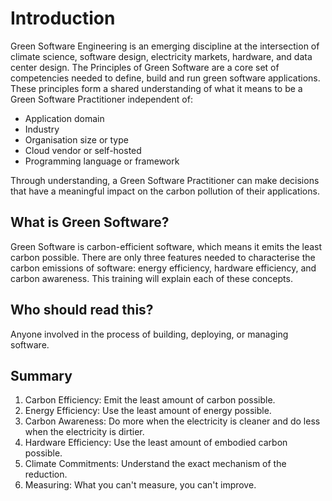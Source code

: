 # Introduction
Green Software Engineering is an emerging discipline at the intersection of climate science, software design, electricity markets, hardware, and data center design. The Principles of Green Software are a core set of competencies needed to define, build and run green software applications. These principles form a shared understanding of what it means to be a Green Software Practitioner independent of:

- Application domain
- Industry
- Organisation size or type
- Cloud vendor or self-hosted
- Programming language or framework

Through understanding, a Green Software Practitioner can make decisions that have a meaningful impact on the carbon pollution of their applications.

## What is Green Software?
Green Software is carbon-efficient software, which means it emits the least carbon possible. There are only three features needed to characterise the carbon emissions of software: energy efficiency, hardware efficiency, and carbon awareness. This training will explain each of these concepts.

## Who should read this? 
Anyone involved in the process of building, deploying, or managing software.

## Summary
1. Carbon Efficiency: Emit the least amount of carbon possible.
2. Energy Efficiency: Use the least amount of energy possible.
3. Carbon Awareness: Do more when the electricity is cleaner and do less when the electricity is dirtier.
4. Hardware Efficiency: Use the least amount of embodied carbon possible.
5. Climate Commitments: Understand the exact mechanism of the reduction.
6. Measuring: What you can't measure, you can't improve.
